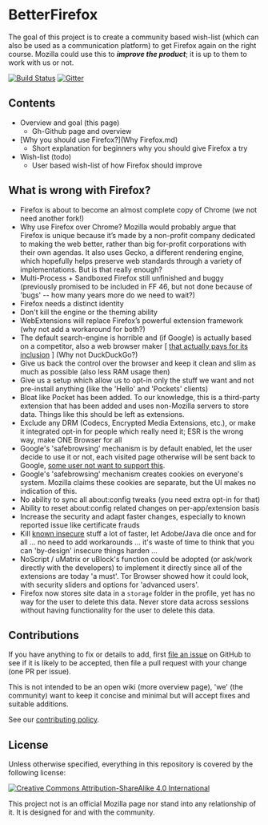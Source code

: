 # BetterFirefox

The goal of this project is to create a community based wish-list (which can also be used as a communication platform) to get Firefox again on the right course. Mozilla could use this to ***improve the product***; it is up to them to work with us or not.

[![Build Status](https://travis-ci.org/CHEF-KOCH/BetterFireFox.svg?branch=master)](https://travis-ci.org/BetterFireFox)
[![Gitter](https://badges.gitter.im/CHEF-KOCH/BetterFireFox.svg)](https://gitter.im/CHEF-KOCH/BetterFireFox?utm_source=badge&utm_medium=badge&utm_campaign=pr-badge)


## Contents

- Overview and goal (this page)
    - Gh-Github page and overview
- [Why you should use Firefox?](Why Firefox.md)
    - Short explanation for beginners why you should give Firefox a try
- Wish-list (todo)
    - User based wish-list of how Firefox should improve


## What is wrong with Firefox?

* Firefox is about to become an almost complete copy of Chrome (we not need another fork!)
* Why use Firefox over Chrome? Mozilla would probably argue that Firefox is unique because it’s made by a non-profit company dedicated to making the web better, rather than big for-profit corporations with their own agendas. It also uses Gecko, a different rendering engine, which hopefully helps preserve web standards through a variety of implementations. But is that really enough?
* Multi-Process + Sandboxed Firefox still unfinished and buggy (previously promised to be included in FF 46, but not done because of 'bugs' -- how many years more do we need to wait?)
* Firefox needs a distinct identity
* Don't kill the engine or the theming ability
* WebExtensions will replace Firefox’s powerful extension framework (why not add a workaround for both?)
* The default search-engine is horrible and (if Google) is actually based on a competitor, also a web browser maker [ [that actually pays for its inclusion](https://duckduckgo.com/?q=mozilla+search+engine+money) ] (Why not DuckDuckGo?)
* Give us back the control over the browser and keep it clean and slim as much as possible (also less RAM usage then)
* Give us a setup which allow us to opt-in only the stuff we want and not pre-install anything (like the 'Hello' and 'Pockets' clients)
* Bloat like Pocket has been added. To our knowledge, this is a third-party extension that has been added and uses non-Mozilla servers to store data. Things like this should be left as extensions.
* Exclude any DRM (Codecs, Encrypted Media Extensions, etc.), or make it integrated opt-in for people which really need it; ESR is the wrong way, make ONE Browser for all
* Google's 'safebrowsing' mechanism is by default enabled, let the user decide to use it or not, each visited page otherwise will be sent back to Google, [some user not want to support this](https://en.wikipedia.org/wiki/Firefox#Criticism). 
* Google's 'safebrowsing' mechanism creates cookies on everyone's system.  Mozilla claims these cookies are separate, but the UI makes no indication of this.
* No ability to sync all about:config tweaks (you need extra opt-in for that)
* Ability to reset about:config related changes on per-app/extension basis 
* Increase the security and adapt faster changes, especially to known reported issue like certificate frauds
* Kill [known insecure](https://www.mozilla.org/en-US/security/known-vulnerabilities/) stuff a lot of faster, let Adobe/Java die once and for all ... no need to add workarounds ... it's waste of time to think that you can 'by-design' insecure things harden ...
* NoScript / uMatrix or uBlock's function could be adopted (or ask/work directly with the developers) to implement it directly since all of the extensions are today 'a must'. Tor Browser showed how it could look, with security sliders and options for 'advanced users'.
* Firefox now stores site data in a `storage` folder in the profile, yet has no way for the user to delete this data.  Never store data across sessions without having functionality for the user to delete this data.


## Contributions

If you have anything to fix or details to add, first [file an issue](https://github.com/CHEF-KOCH/BetterFireFox/issues) on GitHub to see if it is likely to be accepted, then file a pull request with your change (one PR per issue).

This is not intended to be an open wiki (more overview page), 'we' (the community) want to keep it concise and minimal but will accept fixes and suitable additions.

See our [contributing policy](CONTRIBUTING.md).


## License

Unless otherwise specified, everything in this repository is covered by the following license:

[![Creative Commons Attribution-ShareAlike 4.0 International](https://licensebuttons.net/l/by-sa/4.0/88x31.png)](http://creativecommons.org/licenses/by-sa/4.0/)

This project not is an official Mozilla page nor stand into any relationship of it.  It is designed for and with the community.
